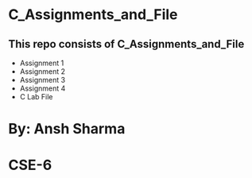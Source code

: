 # C_Assignments_and_File


## This repo consists of C_Assignments_and_File
- Assignment 1
- Assignment 2
- Assignment 3
- Assignment 4
- C Lab File



# By: Ansh Sharma 
# CSE-6
